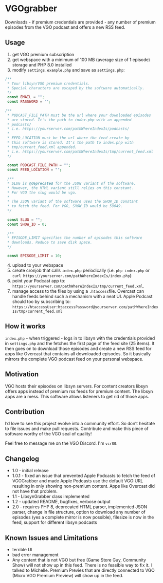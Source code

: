 # VGOgrabber

Downloads - if premium credentials are provided - any number of premium episodes from the VGO podcast and offers a new RSS feed.

## Usage

1. get VGO premium subscription
2. get webspace with a minimum of 100 MB (average size of 1 episode) storage and PHP 8.0 installed
3. modify `settings.example.php` and save as `settings.php`:

```php
/**
 * Your libsyn/VGO premium credentials.
 * Special characters are escaped by the software automatically.
 */
 const EMAIL = "";
 const PASSWORD = "";
 
/**
 * PODCAST_FILE_PATH must be the url where your downloaded episodes
 * are stored. It's the path to index.php with an appended
 * podcasts/
 * i.e. https://yourserver.com/pathWhereIndexIs/podcasts/
 * 
 * FEED_LOCATION must be the url where the feed create by
 * this software is stored. It's the path to index.php with
 * tmp/current_feed.xml appended.
 * i.e. https://yourserver.com/pathWhereIndexIs/tmp/current_feed.xml
 */
 
 const PODCAST_FILE_PATH = "";
 const FEED_LOCATION = "";
 
 /**
 * SLUG is @deprecated for the JSON variant of the software.
 * However, the HTML variant still relies on this constant.
 * For VGO the slug would be vgo.
 * 
 * The JSON variant of the software uses the SHOW_ID constant
 * to fetch the feed. For VGO, SHOW_ID would be 58049.
 */
 
 const SLUG = "";
 const SHOW_ID = 0;
 
 /**
 * EPISODE_LIMIT specifies the number of episodes this software
 * downloads. Reduce to save disk space.
 */

 const EPISODE_LIMIT = 10;
```

4. upload to your webspace
5. create cronjob that calls `index.php` periodically (i.e. `php index.php` or `curl https://yourserver.com/pathWhereIndexIs/index.php`)
6. point your Podcast app to:
   `https://yourserver.com/pathWhereIndexIs/tmp/current_feed.xml`.
7. manage access to the files by using a `.htaccess`file. Overcast can handle feeds behind such a mechanism with a neat UI. Apple Podcast should too by subscribing to:
   `https://htaccessUser:htaccessPassword@yourserver.com/pathWhereIndexIs/tmp/current_feed.xml`
   
## How it works
`index.php` - when triggered - logs in to libsyn with the credentials provided in `settings.php` and the fetches the first page of the feed site (25 items). It then goes on to download those episodes and create a new RSS feed for apps like Overcast that contains all downloaded episodes.
So it basically mirrors the complete VGO podcast feed on your personal webspace.

## Motivation

VGO hosts their episodes on libsyn servers. For content creators libsyn offers apps instead of premium rss feeds for premium content. The libsyn apps are a mess. This software allows listeners to get rid of those apps.

## Contribution

I‘d love to see this project evolve into a community effort. So don’t hesitate to file issues and make pull requests. Contribute and make this piece of software worthy of the VGO seal of quality!

Feel free to message me on the VGO Discord. I'm `vcr80`.

## Changelog

* 1.0 - initial release
* 1.0.1 - fixed an issue that prevented Apple Podcasts to fetch the feed of VGOGrabber and made Apple Podcasts use the default VGO URL resulting in only showing non-premium content. Apps like Overcast did not have that problem.
* 1.1 - LibsynGrabber class implemented
* 1.2 - updated README, bugfixes, verbose output
* 2.0 - requires PHP 8, deprecated HTML parser, implemented JSON parser, change in file structure, option to download any number of episodes (yes a complete mirror is now possible), filesize is now in the feed, support for different libsyn podcasts

## Known Issues and Limitations

- terrible UI
- bad error management
- Any content that is not VGO but free (Game Store Guy, Community Show) will not show up in this feed. There is no feasible way to fix it. I talked to Michelle. Premium Previes that are directly connected to VGO (Micro VGO Premium Preview) will show up in the feed.